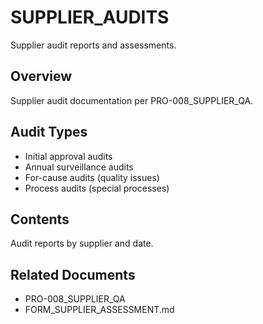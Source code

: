 # SUPPLIER_AUDITS

Supplier audit reports and assessments.

## Overview

Supplier audit documentation per PRO-008_SUPPLIER_QA.

## Audit Types

- Initial approval audits
- Annual surveillance audits
- For-cause audits (quality issues)
- Process audits (special processes)

## Contents

Audit reports by supplier and date.

## Related Documents

- PRO-008_SUPPLIER_QA
- FORM_SUPPLIER_ASSESSMENT.md
